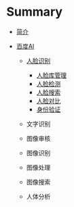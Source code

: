 # Summary

* [简介](README.md)

- [百度AI](docs/baidu/README.md)

  - [人脸识别](docs/baidu/face.md)
    - [人脸库管理](docs/baidu/faceset.md)
    - [人脸检测](docs/baidu/detect.md)
    - [人脸搜索](docs/baidu/search.md)
    - [人脸对比](docs/baidu/match.md)
    - [身份验证](docs/baidu/person_verify.md)

  - 文字识别
  - 图像审核
  - 图像识别
  - 图像处理
  - 图像搜索
  - 人体分析
